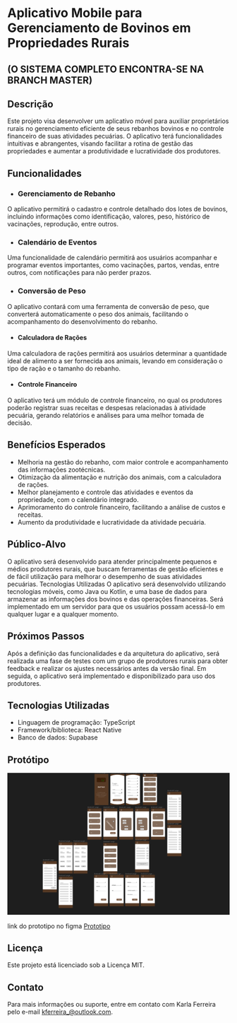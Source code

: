 # Aplicativo Mobile para Gerenciamento de Bovinos em Propriedades Rurais

## (O SISTEMA COMPLETO ENCONTRA-SE NA BRANCH MASTER)

## Descrição
Este projeto visa desenvolver um aplicativo móvel para auxiliar proprietários rurais no gerenciamento eficiente de seus rebanhos bovinos e no controle financeiro de suas atividades pecuárias. O aplicativo terá funcionalidades intuitivas e abrangentes, visando facilitar a rotina de gestão das propriedades e aumentar a produtividade e lucratividade dos produtores.
## Funcionalidades
* ### Gerenciamento de Rebanho
O aplicativo permitirá o cadastro e controle detalhado dos lotes de bovinos, incluindo informações como identificação, valores, peso, histórico de vacinações, reprodução, entre outros.

* ### Calendário de Eventos
Uma funcionalidade de calendário permitirá aos usuários acompanhar e programar eventos importantes, como vacinações, partos, vendas, entre outros, com notificações para não perder prazos.

* ### Conversão de Peso
O aplicativo contará com uma ferramenta de conversão de peso, que converterá automaticamente o peso dos animais, facilitando o acompanhamento do desenvolvimento do rebanho.

* #### Calculadora de Rações
Uma calculadora de rações permitirá aos usuários determinar a quantidade ideal de alimento a ser fornecida aos animais, levando em consideração o tipo de ração e o tamanho do rebanho.

* #### Controle Financeiro
 O aplicativo terá um módulo de controle financeiro, no qual os produtores poderão registrar suas receitas e despesas relacionadas à atividade pecuária, gerando relatórios e análises para uma melhor tomada de decisão.


## Benefícios Esperados
* Melhoria na gestão do rebanho, com maior controle e acompanhamento das informações zootécnicas.
* Otimização da alimentação e nutrição dos animais, com a calculadora de rações.
* Melhor planejamento e controle das atividades e eventos da propriedade, com o calendário integrado.
* Aprimoramento do controle financeiro, facilitando a análise de custos e receitas.
* Aumento da produtividade e lucratividade da atividade pecuária.

## Público-Alvo
O aplicativo será desenvolvido para atender principalmente pequenos e médios produtores rurais, que buscam ferramentas de gestão eficientes e de fácil utilização para melhorar o desempenho de suas atividades pecuárias.
Tecnologias Utilizadas
O aplicativo será desenvolvido utilizando tecnologias móveis, como Java ou Kotlin, e uma base de dados para armazenar as informações dos bovinos e das operações financeiras. Será implementado em um servidor para que os usuários possam acessá-lo em qualquer lugar e a qualquer momento.
## Próximos Passos
Após a definição das funcionalidades e da arquitetura do aplicativo, será realizada uma fase de testes com um grupo de produtores rurais para obter feedback e realizar os ajustes necessários antes da versão final. Em seguida, o aplicativo será implementado e disponibilizado para uso dos produtores.

## Tecnologias Utilizadas

  * Linguagem de programação: TypeScript
  * Framework/biblioteca: React Native
  * Banco de dados: Supabase

## Protótipo

![Imagem do prototipo](prototipo.png)

link do prototipo no figma
[Prototipo](https://www.figma.com/file/xTPbfypmyDpxrZLTi7QZNs/BullTech-Phone?type=design&node-id=0%3A1&mode=design&t=ECMXuzdukrnFKLJX-1)

## Licença
Este projeto está licenciado sob a Licença MIT.
## Contato
Para mais informações ou suporte, entre em contato com Karla Ferreira pelo e-mail kferreira_@outlook.com.
